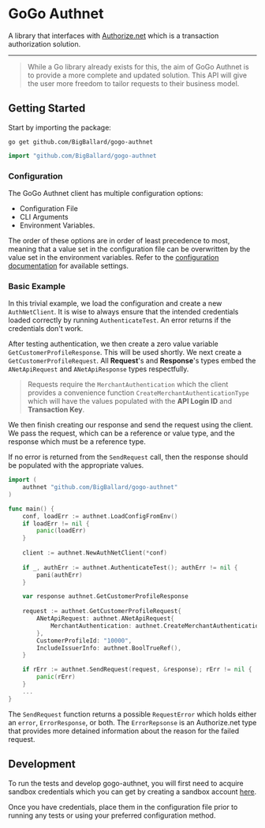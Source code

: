 # GoGo Authnet

A library that interfaces with [Authorize.net](https://authorize.net) which is a transaction authorization solution.

***

> While a Go library already exists for this, the aim of GoGo Authnet is to provide a more complete and updated solution.
> This API will give the user more freedom to tailor requests to their business model.

## Getting Started

Start by importing the package:

```
go get github.com/BigBallard/gogo-authnet
```

```go
import "github.com/BigBallard/gogo-authnet
```

### Configuration
The GoGo Authnet client has multiple configuration options:

- Configuration File
- CLI Arguments
- Environment Variables.

The order of these options are in order of least precedence to most, meaning that a value set in the configuration file
can be overwritten by the value set in the environment variables. Refer to the [configuration documentation](docs/CONFIG.md)
for available settings.

### Basic Example

In this trivial example, we load the configuration and create a new `AuthNetClient`. It is wise to always ensure that
the intended credentials loaded correctly by running `AuthenticateTest`. An error returns if the credentials don't work.

After testing authentication, we then create a zero value variable `GetCustomerProfileResponse`. This will be used shortly.
We next create a `GetCustomerProfileRequest`. All **Request**'s and **Response**'s types embed the `ANetApiRequest` and
`ANetApiResponse` types respectfully.

> Requests require the `MerchantAuthentication` which the client provides a
> convenience function `CreateMerchantAuthenticationType` which will have the values populated with the **API Login ID**
> and **Transaction Key**.

We then finish creating our response and send the request using the client. We pass the request, which can be a reference
or value type, and the response which must be a reference type.

If no error is returned from the `SendRequest` call, then the response should be populated with the appropriate values.

```go
import (
    authnet "github.com/BigBallard/gogo-authnet"
)

func main() {
    conf, loadErr := authnet.LoadConfigFromEnv()
    if loadErr != nil {
		panic(loadErr)
    }
	
    client := authnet.NewAuthNetClient(*conf)
	
    if _, authErr := authnet.AuthenticateTest(); authErr != nil {
        pani(authErr)
    }

    var response authnet.GetCustomerProfileResponse
	
    request := authnet.GetCustomerProfileRequest{
        ANetApiRequest: authnet.ANetApiRequest{
            MerchantAuthentication: authnet.CreateMerchantAuthenticationType(),
        },
        CustomerProfileId: "10000",
        IncludeIssuerInfo: authnet.BoolTrueRef(),
    }

    if rErr := authnet.SendRequest(request, &response); rErr != nil {
        panic(rErr)
    }
    ...
}
```

The `SendRequest` function returns a possible `RequestError` which holds either an `error`, `ErrorResponse`, or both.
The `ErrorRepsonse` is an Authorize.net type that provides more detained information about the reason for the failed
request.

## Development

To run the tests and develop gogo-authnet, you will first need to acquire sandbox credentials which you can get by 
creating a sandbox account [here](https://developer.authorize.net/hello_world/sandbox.html).

Once you have credentials, place them in the configuration file prior to running any tests or using your preferred
configuration method.